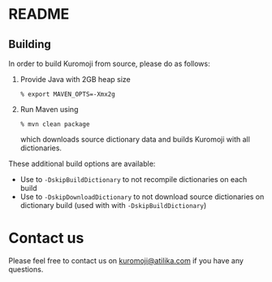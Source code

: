# README

## Building

In order to build Kuromoji from source, please do as follows:

1. Provide Java with 2GB heap size

    `% export MAVEN_OPTS=-Xmx2g`
  
2. Run Maven using

    `% mvn clean package`

   which downloads source dictionary data and builds Kuromoji with all dictionaries.

These additional build options are available:

* Use to `-DskipBuildDictionary` to not recompile dictionaries on each build
* Use to `-DskipDownloadDictionary` to not download source dictionaries on dictionary build (used with
  with `-DskipBuildDictionary`)

# Contact us

Please feel free to contact us on kuromoji@atilika.com if you have any questions.

